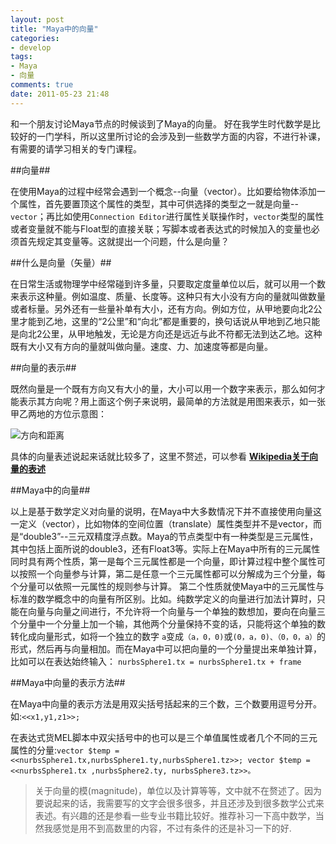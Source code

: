 ```yaml
---
layout: post
title: "Maya中的向量"
categories: 
- develop
tags: 
- Maya 
- 向量
comments: true
date: 2011-05-23 21:48
---
```

和一个朋友讨论Maya节点的时候谈到了Maya的向量。
好在我学生时代数学是比较好的一门学科，所以这里所讨论的会涉及到一些数学方面的内容，不进行补课，有需要的请学习相关的专门课程。

<!--more-->

##向量##

在使用Maya的过程中经常会遇到一个概念--向量（vector）。比如要给物体添加一个属性，首先要置顶这个属性的类型，其中可供选择的类型之一就是向量--`vector`；再比如使用`Connection Editor`进行属性关联操作时，`vector`类型的属性或者变量就不能与Float型的直接关联；写脚本或者表达式的时候加入的变量也必须首先规定其变量等。这就提出一个问题，什么是向量？

##什么是向量（矢量）##

在日常生活或物理学中经常碰到许多量，只要取定度量单位以后，就可以用一个数来表示这种量。例如温度、质量、长度等。这种只有大小没有方向的量就叫做数量或者标量。另外还有一些量补单有大小，还有方向。例如方位，从甲地要向北2公里才能到乙地，这里的“2公里”和“向北”都是重要的，换句话说从甲地到乙地只能是向北2公里，从甲地触发，无论是方向还是远近与此不符都无法到达乙地。这种既有大小又有方向的量就叫做向量。速度、力、加速度等都是向量。

##向量的表示##

既然向量是一个既有方向又有大小的量，大小可以用一个数字来表示，那么如何才能表示其方向呢？用上面这个例子来说明，最简单的方法就是用图来表示，如一张甲乙两地的方位示意图：

![方向和距离](http://farm3.static.flickr.com/2758/5750346925_b0124ec302_o.jpg)

具体的向量表述说起来话就比较多了，这里不赘述，可以参看 [**Wikipedia关于向量的表述**](http://zh.wikipedia.org/wiki/%E5%90%91%E9%87%8F)

##Maya中的向量##

以上是基于数学定义对向量的说明，在Maya中大多数情况下并不直接使用向量这一定义（vector），比如物体的空间位置（translate）属性类型并不是vector，而是“double3”--三元双精度浮点数。Maya的节点类型中有一种类型是三元属性，其中包括上面所说的double3，还有Float3等。实际上在Maya中所有的三元属性同时具有两个性质，第一是每个三元属性都是一个向量，即计算过程中整个属性可以按照一个向量参与计算，第二是任意一个三元属性都可以分解成为三个分量，每个分量可以依照一元属性的规则参与计算。
第二个性质就使Maya中的三元属性与标准的数学概念中的向量有所区别。比如。纯数学定义的向量进行加法计算时，只能在向量与向量之间进行，不允许将一个向量与一个单独的数想加，要向在向量三个分量中一个分量上加一个输，其他两个分量保持不变的话，只能将这个单独的数转化成向量形式，如将一个独立的数字 `a`变成`（a，0，0)`或`(0，a，0)、（0，0，a）`的形式，然后再与向量相加。而在Maya中可以把向量的一个分量提出来单独计算，比如可以在表达始终输入：
`nurbsSphere1.tx = nurbsSphere1.tx + frame`

##Maya中向量的表示方法##

在Maya中向量的表示方法是用双尖括号括起来的三个数，三个数要用逗号分开。如:`<<x1,y1,z1>>;`

在表达式货MEL脚本中双尖括号中的也可以是三个单值属性或者几个不同的三元属性的分量:`vector $temp = <<nurbsSphere1.tx,nurbsSphere1.ty,nurbsSphere1.tz>>; vector $temp = <<nurbsSphere1.tx ,nurbsSphere2.ty, nurbsSphere3.tz>>。`

>关于向量的模(magnitude)，单位以及计算等等，文中就不在赘述了。因为要说起来的话，我需要写的文字会很多很多，并且还涉及到很多数学公式来表述。有兴趣的还是参看一些专业书籍比较好。推荐补习一下高中数学，当然我感觉是用不到高数里的内容，不过有条件的还是补习一下的好.
